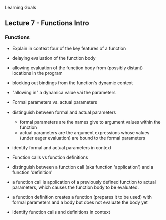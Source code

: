 Learning Goals

## Lecture 7 - Functions Intro ##

### Functions ###

- Explain in context four of the key features of a function
 - delaying evaluation of the function body
 - allowing evaluation of the function body from (possibly distant) locations in the program
 - blocking out bindings from the function's dynamic context
 - "allowing in" a dynamica value vai the parameters

- Formal parameters vs. actual parameters
 - distinguish between formal and actual parameters
 	- formal parameters are the names give to argument values within the function
 	- actual parameters are the argument expressions whose values (under eager evaluation) are bound to the formal parameters
 - identify formal and actual parameters in context

- Function calls vs function definitions
 - distinguish between a function call (aka function 'application') and a function 'definition'
  - a function call is application of a previously defined function to actual parameters, which causes the function body to be evaluated.
  - a function definition creates a function (prepares it to be used) with formal parameters and a body but does not evaluate the body yet
 - identify function calls and definitions in context
